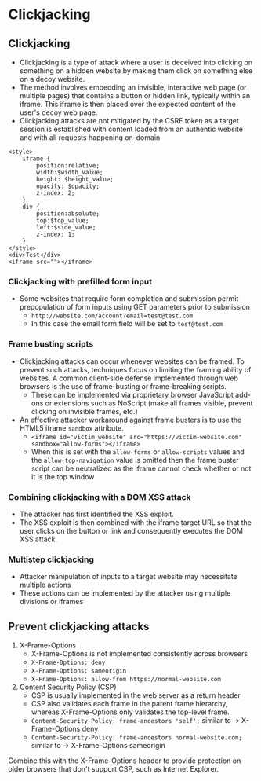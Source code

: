 # Clickjacking

## Clickjacking

* Clickjacking is a type of attack where a user is deceived into clicking on something on a hidden website by making them click on something else on a decoy website.
* The method involves embedding an invisible, interactive web page (or multiple pages) that contains a button or hidden link, typically within an iframe. This iframe is then placed over the expected content of the user's decoy web page.
* Clickjacking attacks are not mitigated by the CSRF token as a target session is established with content loaded from an authentic website and with all requests happening on-domain

```
<style>
    iframe {
        position:relative;
        width:$width_value;
        height: $height_value;
        opacity: $opacity;
        z-index: 2;
    }
    div {
        position:absolute;
        top:$top_value;
        left:$side_value;
        z-index: 1;
    }
</style>
<div>Test</div>
<iframe src=""></iframe>
```

### Clickjacking with prefilled form input

* Some websites that require form completion and submission permit prepopulation of form inputs using GET parameters prior to submission
  * `http://website.com/account?email=test@test.com`
  * In this case the email form field will be set to `test@test.com`

### Frame busting scripts

* Clickjacking attacks can occur whenever websites can be framed. To prevent such attacks, techniques focus on limiting the framing ability of websites. A common client-side defense implemented through web browsers is the use of frame-busting or frame-breaking scripts.
  * These can be implemented via proprietary browser JavaScript add-ons or extensions such as NoScript (make all frames visible, prevent clicking on invisible frames, etc.)
* An effective attacker workaround against frame busters is to use the HTML5 iframe `sandbox` attribute.
  * `<iframe id="victim_website" src="https://victim-website.com" sandbox="allow-forms"></iframe>`
  * When this is set with the `allow-forms` or `allow-scripts` values and the `allow-top-navigation` value is omitted then the frame buster script can be neutralized as the iframe cannot check whether or not it is the top window

### Combining clickjacking with a DOM XSS attack

* The attacker has first identified the XSS exploit.
* The XSS exploit is then combined with the iframe target URL so that the user clicks on the button or link and consequently executes the DOM XSS attack.

### Multistep clickjacking

* Attacker manipulation of inputs to a target website may necessitate multiple actions
* These actions can be implemented by the attacker using multiple divisions or iframes

## Prevent clickjacking attacks

1. X-Frame-Options
   * X-Frame-Options is not implemented consistently across browsers
   * `X-Frame-Options: deny`
   * `X-Frame-Options: sameorigin`
   * `X-Frame-Options: allow-from https://normal-website.com`
2. Content Security Policy (CSP)
   * CSP is usually implemented in the web server as a return header
   * CSP also validates each frame in the parent frame hierarchy, whereas X-Frame-Options only validates the top-level frame.
   * `Content-Security-Policy: frame-ancestors 'self';` similar to -> X-Frame-Options deny
   * `Content-Security-Policy: frame-ancestors normal-website.com;` similar to -> X-Frame-Options sameorigin

Combine this with the X-Frame-Options header to provide protection on older browsers that don't support CSP, such as Internet Explorer.
